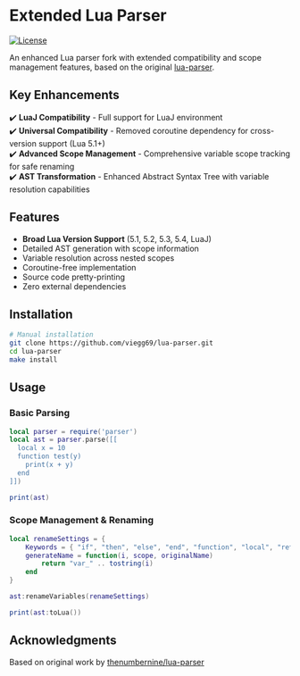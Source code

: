 # Extended Lua Parser

[![License](https://img.shields.io/badge/License-MIT-blue.svg)](https://opensource.org/licenses/MIT)

An enhanced Lua parser fork with extended compatibility and scope management features, based on the original [lua-parser](https://github.com/thenumbernine/lua-parser).

## Key Enhancements

✔️ **LuaJ Compatibility** - Full support for LuaJ environment  
✔️ **Universal Compatibility** - Removed coroutine dependency for cross-version support (Lua 5.1+)  
✔️ **Advanced Scope Management** - Comprehensive variable scope tracking for safe renaming  
✔️ **AST Transformation** - Enhanced Abstract Syntax Tree with variable resolution capabilities  

## Features

- **Broad Lua Version Support** (5.1, 5.2, 5.3, 5.4, LuaJ)
- Detailed AST generation with scope information
- Variable resolution across nested scopes
- Coroutine-free implementation
- Source code pretty-printing
- Zero external dependencies

## Installation

```bash
# Manual installation
git clone https://github.com/viegg69/lua-parser.git
cd lua-parser
make install
```

## Usage

### Basic Parsing
```lua
local parser = require('parser')
local ast = parser.parse([[
  local x = 10
  function test(y)
    print(x + y)
  end
]])

print(ast)
```

### Scope Management & Renaming
```lua
local renameSettings = {
    Keywords = { "if", "then", "else", "end", "function", "local", "return", "nil", "true", "false" },
    generateName = function(i, scope, originalName)
        return "var_" .. tostring(i)
    end
}

ast:renameVariables(renameSettings)

print(ast:toLua())
```

## Acknowledgments

Based on original work by [thenumbernine/lua-parser](https://github.com/thenumbernine/lua-parser)